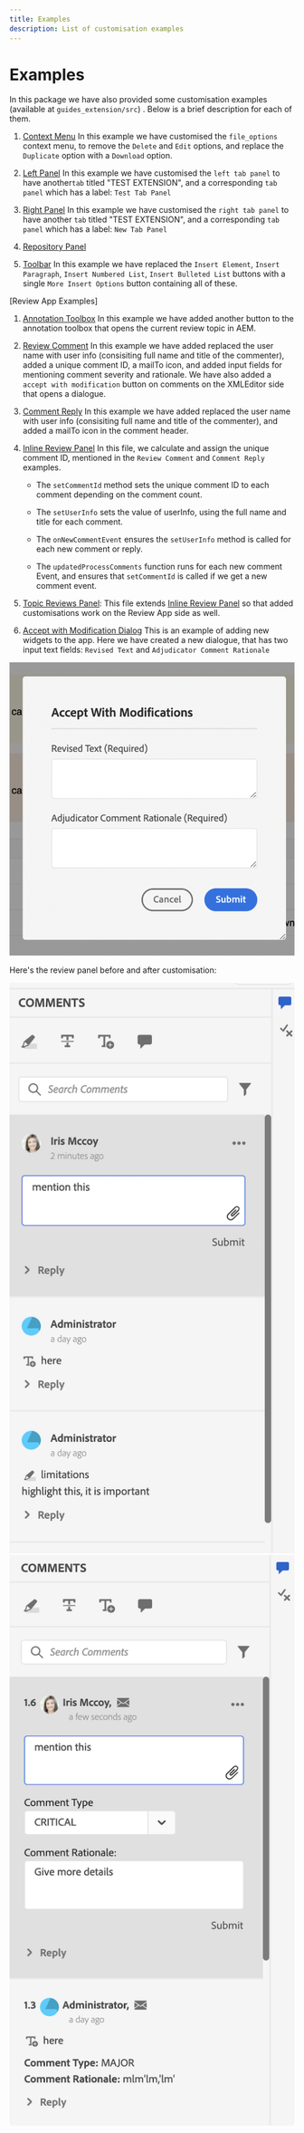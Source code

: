 ```yaml
---
title: Examples
description: List of customisation examples
---
```


# Examples

In this package we have also provided some customisation examples (available at `guides_extension/src`) . Below is a brief description for each of them.

1. [Context Menu](./examples/file_options.ts)
In this example we have customised the `file_options` context menu, to remove the `Delete` and `Edit` options, and replace the `Duplicate` option with a `Download` option.

2. [Left Panel](./examples/left_panel_container.ts)
In this example we have customised the `left tab panel` to have another`tab` titled "TEST EXTENSION", and a corresponding `tab panel` which has a label: `Test Tab Panel`

3. [Right Panel](./examples/right_panel_container.ts)
In this example we have customised the `right tab panel` to have another `tab` titled "TEST EXTENSION", and a corresponding `tab panel` which has a label: `New Tab Panel`

4. [Repository Panel](./examples/repository_panel.ts)

5. [Toolbar](./examples/toolbar.ts)
In this example we have replaced the `Insert Element`, `Insert Paragraph`, `Insert Numbered List`, `Insert Bulleted List` buttons with a single `More Insert Options` button containing all of these.

[Review App Examples]

1. [Annotation Toolbox](./examples/review_app_examples/annotation_extension.ts)
In this example we have added another button to the annotation toolbox that opens the current review topic in AEM.

2. [Review Comment](./examples/review_app_examples/review_comment.ts)
In this example we have added replaced the user name with user info (consisiting full name and title of the commenter), added a unique comment ID, a mailTo icon, and added input fields for mentioning comment severity and rationale.
We have also added a `accept with modification` button on comments on the XMLEditor side that opens a dialogue.

3. [Comment Reply](./examples/review_app_examples/comment_reply.ts)
In this example we have added replaced the user name with user info (consisiting full name and title of the commenter), and added a mailTo icon in the comment header.

4. [Inline Review Panel](./examples/review_app_examples/inline_review_panel.ts)
In this file, we calculate and assign the unique comment ID, mentioned in the `Review Comment` and `Comment Reply` examples.
    - The `setCommentId` method sets the unique comment ID to each comment depending on the comment count.

    - The `setUserInfo` sets the value of userInfo, using the full name and title for each comment.

    - The `onNewCommentEvent` ensures the `setUserInfo` method is called for each new comment or reply.

    - The `updatedProcessComments` function runs for each new comment Event, and ensures that `setCommentId` is called if we get a new comment event.

5. [Topic Reviews Panel](./examples/review_app_examples/topic_reviews.ts): This file extends [Inline Review Panel](./examples/review_app_examples/inline_review_panel.ts) so that added customisations work on the Review App side as well.

6. [Accept with Modification Dialog](./examples/review_app_examples/accept_with_modification_dialog.ts)
This is an example of adding new widgets to the app. Here we have created a new dialogue, that has two input text fields: `Revised Text` and `Adjudicator Comment Rationale`

![Accept With Modification Dialog](./imgs/accept_with_modification_dialogue.png)

Here's the review panel before and after customisation:

![Review Panel;](./imgs/review_panel.png)
![Accept With Modification Dialog](./imgs/customised_review_panel.png)
